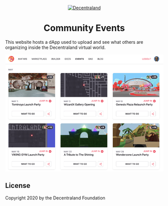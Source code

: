 <p align="center">
  <a href="https://events.decentraland.org">
    <img alt="Decentraland" src="https://decentraland.org/images/logo.png" width="60" />
  </a>
</p>
<h1 align="center">
  Community Events
</h1>

This website hosts a dApp used to upload and see what others are organizing inside the Decentraland virtual world.

![Screenshot of events.decentraland.org taken in April 2020](events.screenshot.2020.04.24.png)

## License

Copyright 2020 by the Decentraland Foundation
